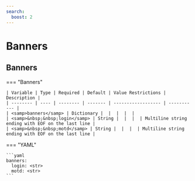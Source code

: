 ```yaml
---
search:
  boost: 2
---
```


# Banners
## Banners

=== "Banners"


    | Variable | Type | Required | Default | Value Restrictions | Description |
    | -------- | ---- | -------- | ------- | ------------------ | ----------- |
    | <samp>banners</samp> | Dictionary |  |  |  |  |
    | <samp>&nbsp;&nbsp;login</samp> | String |  |  |  | Multiline string ending with EOF on the last line |
    | <samp>&nbsp;&nbsp;motd</samp> | String |  |  |  | Multiline string ending with EOF on the last line |

=== "YAML"

    ```yaml
    banners:
      login: <str>
      motd: <str>
    ```
